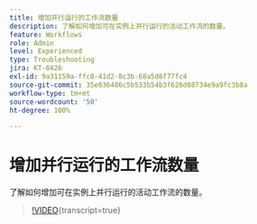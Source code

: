```yaml
---
title: 增加并行运行的工作流数量
description: 了解如何增加可在实例上并行运行的活动工作流的数量。
feature: Workflows
role: Admin
level: Experienced
type: Troubleshooting
jira: KT-8426
exl-id: 9a31159a-ffc0-41d2-8c3b-68a5d6f77fc4
source-git-commit: 35e036486c5b533b54b3f626d88734e9a9fc3b8a
workflow-type: tm+mt
source-wordcount: '50'
ht-degree: 100%

---
```


# 增加并行运行的工作流数量

了解如何增加可在实例上并行运行的活动工作流的数量。

>[!VIDEO](https://video.tv.adobe.com/v/335982?quality=12&learn=on){transcript=true}
